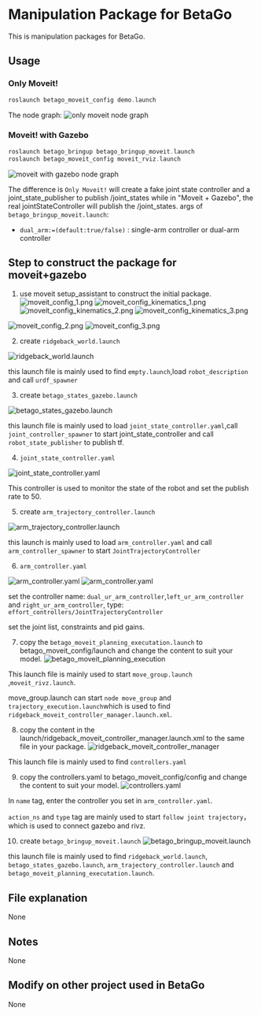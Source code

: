 # Manipulation Package for BetaGo 
This is manipulation packages for BetaGo.
## Usage
### Only Moveit!
```asm
roslaunch betago_moveit_config demo.launch
```
The node graph:
![only moveit node graph](../media/demo_graph.png)

### Moveit! with Gazebo
```asm
roslaunch betago_bringup betago_bringup_moveit.launch
roslaunch betago_moveit_config moveit_rviz.launch
```
![moveit with gazebo  node graph](../media/Gazebo_moveit_graph.png)

The difference is `Only Moveit!` will create a fake joint state controller and a joint_state_publisher to publish /joint_states while in "Moveit + Gazebo", the real jointStateController will publish the /joint_states. 
args of `betago_bringup_moveit.launch`:
- `dual_arm:=(default:true/false)` : single-arm controller or dual-arm controller
## Step to construct the package for moveit+gazebo
1. use moveit setup_assistant to construct the initial package.
![moveit_config_1.png](../media/moveit_config_1.png)
![moveit_config_kinematics_1.png](../media/moveit_config_kinematics_1.png)
![moveit_config_kinematics_2.png](../media/moveit_config_kinematics_2.png)
![moveit_config_kinematics_3.png](../media/moveit_config_kinematics_3.png)

![moveit_config_2.png](../media/moveit_config_2.png)
![moveit_config_3.png](../media/moveit_config_3.png)

2. create `ridgeback_world.launch`

![ridgeback_world.launch](../media/ridgeback_world.png)

this launch file is mainly used to find `empty.launch`,load `robot_description` and call `urdf_spawner`

3. create `betago_states_gazebo.launch`

![betago_states_gazebo.launch](../media/betago_states_gazebo.png)

this launch file is mainly used to load `joint_state_controller.yaml`,call `joint_controller_spawner` to start joint_state_controller and call `robot_state_publisher` to publish tf.

4. `joint_state_controller.yaml`

![joint_state_controller.yaml](../media/joint_state_controller.png)

This controller is used to monitor the state of the robot and set the publish rate to 50.

5. create `arm_trajectory_controller.launch`

![arm_trajectory_controller.launch](../media/arm_trajectory_controller.png)

this launch is mainly used to load `arm_controller.yaml` and call `arm_controller_spawner` to start `JointTrajectoryController`

6. `arm_controller.yaml`

![arm_controller.yaml](../media/dual_ur_arm_controller.png)
![arm_controller.yaml](../media/left_right_controller.png)

set the controller name: `dual_ur_arm_controller`,`left_ur_arm_controller` and `right_ur_arm_controller`, type: `effort_controllers/JointTrajectoryController` 

set the joint list, constraints and pid gains.


7. copy the `betago_moveit_planning_executation.launch` to betago_moveit_config/launch and change the content to suit your model.
![betago_moveit_planning_execution](../media/betago_moveit_planning_execution.png)

This launch file is mainly used to start `move_group.launch` ,`moveit_rivz.launch`.

move_group.launch can start `node move_group` and `trajectory_execution.launch`which is used to find `ridgeback_moveit_controller_manager.launch.xml`.

8. copy the content in the launch/ridgeback_moveit_controller_manager.launch.xml to the same file in your package.
![ridgeback_moveit_controller_manager](../media/ridgeback_moveit_controller_manager.png)

This launch file is mainly used to find `controllers.yaml`

9. copy the controllers.yaml to betago_moveit_config/config and change the content to suit your model.
![controllers.yaml](../media/controllers.png)

In `name` tag, enter the controller you set in `arm_controller.yaml`.
  
`action_ns` and `type` tag are mainly used to start `follow joint trajectory`，which is used to connect gazebo and rivz.

10. create `betago_bringup_moveit.launch`
![betago_bringup_moveit.launch](../media/betago_bringup_moveit.png)

this launch file is mainly used to find `ridgeback_world.launch`, `betago_states_gazebo.launch`, `arm_trajectory_controller.launch` and `betago_moveit_planning_executation.launch`.




## File explanation
None
## Notes
None
## Modify on other project used in BetaGo
None
